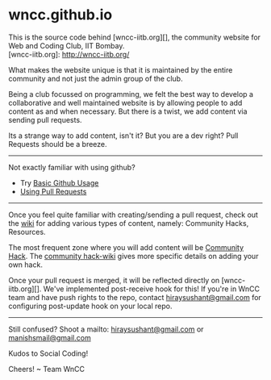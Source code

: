 wncc.github.io
==============

This is the source code behind [wncc-iitb.org][], the community website for Web and Coding Club, IIT Bombay.  
[wncc-iitb.org]: http://wncc-iitb.org/

What makes the website unique is that it is maintained by the entire community and not just the admin group of the club.

Being a club focussed on programming, we felt the best way to develop a collaborative and well maintained website is by allowing people to add content as and when necessary.
But there is a twist, we add content via sending pull requests.

Its a strange way to add content, isn't it? But you are a dev right? Pull Requests should be a breeze.

------------------------------------------------------------------------------------------------------
Not exactly familiar with using github?

* Try [Basic Github Usage](http://try.github.io/levels/1/challenges/1)
* [Using Pull Requests](https://help.github.com/articles/using-pull-requests)

------------------------------------------------------------------------------------------------------

Once you feel quite familiar with creating/sending a pull request, check out the [wiki](https://github.com/wncc/wncc.github.io/wiki/_pages) for adding various types of content, namely: Community Hacks, Resources.

The most frequent zone where you will add content will be [Community Hack](http://wncc-iitb.org/hacks/). 
The [community hack-wiki](https://github.com/wncc/wncc.github.io/wiki/Adding-a-Community-Hack) gives more specific details on adding your own hack. 


Once your pull request is merged, it will be reflected directly on [wncc-iitb.org][]. We've implemented post-receive hook for this! If you're in WnCC team and have push rights to the repo, contact <hiraysushant@gmail.com> for configuring post-update hook on your local repo.

----------------------------------------------------------------------------------------------------
Still confused? Shoot a mailto: <hiraysushant@gmail.com> or <manishsmail@gmail.com>


Kudos to Social Coding!

Cheers! ~ Team WnCC

